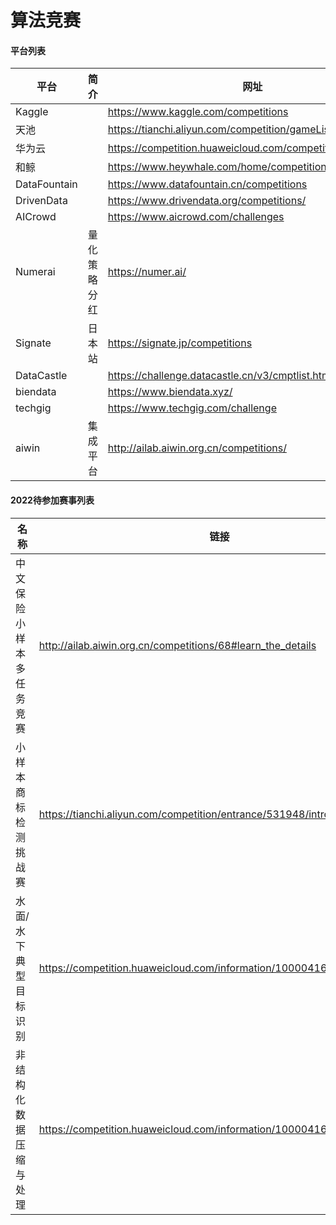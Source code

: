 # 算法竞赛

#### 平台列表

| 平台         | 简介         | 网址                                                         |
| ------------ | ------------ | ------------------------------------------------------------ |
| Kaggle       |              | https://www.kaggle.com/competitions                          |
| 天池         |              | https://tianchi.aliyun.com/competition/gameList/algorithmList |
| 华为云       |              | https://competition.huaweicloud.com/competitions             |
| 和鲸         |              | https://www.heywhale.com/home/competition                    |
| DataFountain |              | https://www.datafountain.cn/competitions                     |
| DrivenData   |              | https://www.drivendata.org/competitions/                     |
| AICrowd      |              | https://www.aicrowd.com/challenges                           |
| Numerai      | 量化策略分红 | https://numer.ai/                                            |
| Signate      | 日本站       | https://signate.jp/competitions                              |
| DataCastle   |              | https://challenge.datacastle.cn/v3/cmptlist.html             |
| biendata     |              | https://www.biendata.xyz/                                    |
| techgig      |              | https://www.techgig.com/challenge                            |
| aiwin        | 集成平台     | http://ailab.aiwin.org.cn/competitions/                      |

#### 2022待参加赛事列表

| 名称                     | 链接                                                         | 阶段                                                         | 参赛者 |
| ------------------------ | ------------------------------------------------------------ | ------------------------------------------------------------ | ------ |
| 中文保险小样本多任务竞赛 | http://ailab.aiwin.org.cn/competitions/68#learn_the_details  | ![image-20220421025704114](https://tva1.sinaimg.cn/large/e6c9d24ely1h1gru3uktlj20n002y74e.jpg) | 29     |
| 小样本商标检测挑战赛     | https://tianchi.aliyun.com/competition/entrance/531948/introduction | ![image-20220421030000455](https://tva1.sinaimg.cn/large/e6c9d24ely1h1grx4j445j20o209zjrt.jpg) | 1495   |
| 水面/水下典型目标识别    | https://competition.huaweicloud.com/information/1000041661/introduction | ![image-20220421030930428](https://tva1.sinaimg.cn/large/e6c9d24ely1h1gs70h9emj20h908sgmq.jpg) | 103    |
| 非结构化数据压缩与处理   | https://competition.huaweicloud.com/information/1000041662/introduction | ![image-20220421031009602](https://tva1.sinaimg.cn/large/e6c9d24ely1h1gs7os7b4j20g207w3zb.jpg) | 17     |


